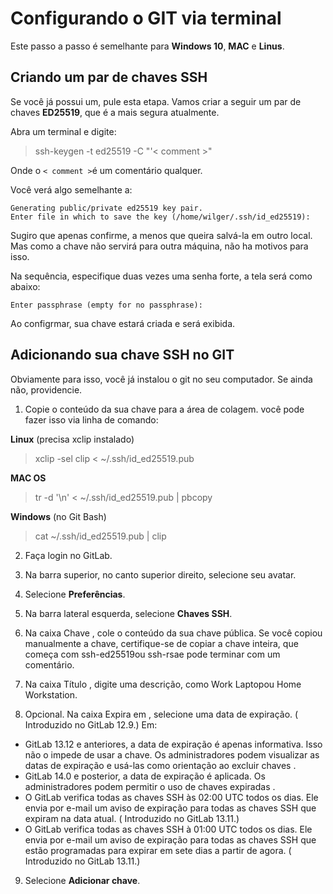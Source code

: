 # Configurando o GIT via terminal

Este passo a passo é semelhante para **Windows 10**, **MAC** e **Linus**.

## Criando um par de chaves SSH

Se você já possui um, pule esta etapa. Vamos criar a seguir um par de chaves **ED25519**, que é a mais segura atualmente.

Abra um terminal e digite:

> ssh-keygen -t ed25519 -C "'< comment >"

Onde o `< comment >`é um comentário qualquer.

Você verá algo semelhante a:

```
Generating public/private ed25519 key pair.
Enter file in which to save the key (/home/wilger/.ssh/id_ed25519):
```

Sugiro que apenas confirme, a menos que queira salvá-la em outro local. Mas como a chave não servirá para outra máquina, não ha motivos para isso.

Na sequência, especifique duas vezes uma senha forte, a tela será como abaixo:

```
Enter passphrase (empty for no passphrase): 
```

Ao configrmar, sua chave estará criada e será exibida.

## Adicionando sua chave SSH no GIT

Obviamente para isso, você já instalou o git no seu computador. Se ainda não, providencie.

1. Copie o conteúdo da sua chave para a área de colagem. você pode fazer isso via linha de comando:

**Linux** (precisa xclip instalado)

> xclip -sel clip < ~/.ssh/id_ed25519.pub

**MAC OS**

> tr -d '\n' < ~/.ssh/id_ed25519.pub | pbcopy

**Windows** (no Git Bash)

> cat ~/.ssh/id_ed25519.pub | clip

2. Faça login no GitLab.

3. Na barra superior, no canto superior direito, selecione seu avatar.

4. Selecione **Preferências**.

5. Na barra lateral esquerda, selecione **Chaves SSH**.

6. Na caixa Chave , cole o conteúdo da sua chave pública. Se você copiou manualmente a chave, certifique-se de copiar a chave inteira, que começa com ssh-ed25519ou ssh-rsae pode terminar com um comentário.

7. Na caixa Título , digite uma descrição, como Work Laptopou Home Workstation.

8. Opcional. Na caixa Expira em , selecione uma data de expiração. ( Introduzido no GitLab 12.9.) Em:
- GitLab 13.12 e anteriores, a data de expiração é apenas informativa. Isso não o impede de usar a chave. Os administradores podem visualizar as datas de expiração e usá-las como orientação ao excluir chaves .
- GitLab 14.0 e posterior, a data de expiração é aplicada. Os administradores podem permitir o uso de chaves expiradas .
- O GitLab verifica todas as chaves SSH às 02:00 UTC todos os dias. Ele envia por e-mail um aviso de expiração para todas as chaves SSH que expiram na data atual. ( Introduzido no GitLab 13.11.)
- O GitLab verifica todas as chaves SSH à 01:00 UTC todos os dias. Ele envia por e-mail um aviso de expiração para todas as chaves SSH que estão programadas para expirar em sete dias a partir de agora. ( Introduzido no GitLab 13.11.)

9. Selecione **Adicionar chave**.

